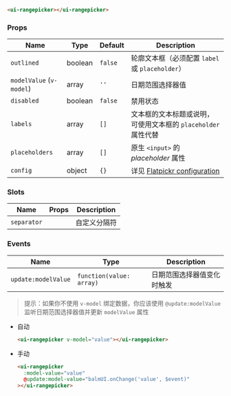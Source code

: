 ```html
<ui-rangepicker></ui-rangepicker>
```

### Props

| Name                     | Type    | Default | Description                                                       |
| ------------------------ | ------- | ------- | ----------------------------------------------------------------- |
| `outlined`               | boolean | `false` | 轮廓文本框（必须配置 `label` 或 `placeholder`）                   |
| `modelValue` (`v-model`) | array   | `''`    | 日期范围选择器值                                                  |
| `disabled`               | boolean | `false` | 禁用状态                                                          |
| `labels`                 | array   | `[]`    | 文本框的文本标题或说明，可使用文本框的 `placeholder` 属性代替     |
| `placeholders`           | array   | `[]`    | 原生 `<input>` 的 _placeholder_ 属性                              |
| `config`                 | object  | `{}`    | 详见 [Flatpickr configuration](https://flatpickr.js.org/options/) |

### Slots

| Name        | Props | Description  |
| ----------- | ----- | ------------ |
| `separator` |       | 自定义分隔符 |

### Events

| Name                | Type                     | Description                |
| ------------------- | ------------------------ | -------------------------- |
| `update:modelValue` | `function(value: array)` | 日期范围选择器值变化时触发 |

> 提示：如果你不使用 `v-model` 绑定数据，你应该使用 `@update:modelValue` 监听日期范围选择器值并更新 `modelValue` 属性

- 自动

  ```html
  <ui-rangepicker v-model="value"></ui-rangepicker>
  ```

- 手动

  ```html
  <ui-rangepicker
    :model-value="value"
    @update:model-value="balmUI.onChange('value', $event)"
  ></ui-rangepicker>
  ```
